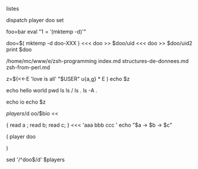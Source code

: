listes

dispatch player doo set

foo=bar
eval "$1='$(mktemp -d)'"

doo=$( mktemp -d doo-XXX )
<<< doo >> $doo/uid
<<< doo >> $doo/uid2
print $doo

/home/mc/www/e/zsh-programming
index.md
structures-de-donnees.md
zsh-from-perl.md

z=$(<<-E
	'love is all'
	"$USER"
        u{a,g}
        *
E
)
echo $z

echo hello world
pwd
ls
ls /
ls .
ls -A .

echo io
echo $z

$players/$d 
oo/$bio <<

{ read a ; read b; read c; } <<< 'aaa
bbb
ccc
'
echo "$a -> $b -> $c"


( player doo

)



sed '/^doo$/d' $players



